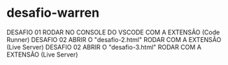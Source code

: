 # desafio-warren
DESAFIO 01 RODAR NO CONSOLE DO VSCODE COM A EXTENSÃO (Code Runner)
DESAFIO 02 ABRIR O "desafio-2.html" RODAR COM A EXTENSÃO (Live Server)
DESAFIO 02 ABRIR O "desafio-3.html" RODAR COM A EXTENSÃO (Live Server)
